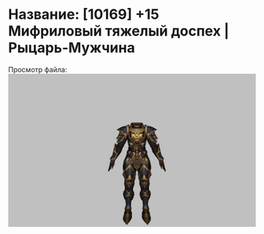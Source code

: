 # Название: [10169] +15 Мифриловый тяжелый доспех | Рыцарь-Мужчина

Просмотр файла:
![p000021.png](p000021.png)